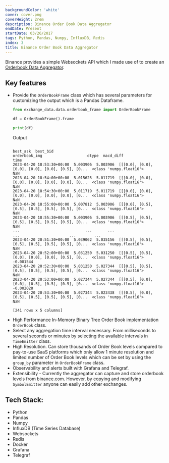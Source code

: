 ```yaml
---
backgroundColor: 'white'
cover: cover.png
coverHeight: 2rem
description: Binance Order Book Data Aggregator
endDate: Present
startDate: 03/26/2017
tags: Python, Pandas, Numpy, InfluxDB, Redis
index: 3
title: Binance Order Book Data Aggregator
---
```


Binance provides a simple Websockets API which I made use of to create an [Orderbook Data Aggregator](https://github.com/joliveros/exchange-data).

## Key features
- Provide the `OrderBookFrame` class which has several parameters for customizing the output which is a Pandas Dataframe.
  ```python
  from exchange_data.data.orderbook_frame import OrderBookFrame

  df = OrderBookFrame().frame

  print(df)
  ```
  Output
  ```shell

  best_ask  best_bid                                      orderbook_img                    dtype  macd_diff
  time
  2023-04-20 18:53:30+00:00  5.003906  5.003906  [[[0.0], [0.0], [0.0], [0.0], [0.0], [0.5], [0...  <class 'numpy.float16'>        NaN
  2023-04-20 18:54:00+00:00  5.015625  5.011719  [[[0.0], [0.0], [0.0], [0.0], [0.0], [0.0], [0...  <class 'numpy.float16'>        NaN
  2023-04-20 18:54:30+00:00  5.011719  5.011719  [[[0.0], [0.0], [0.0], [0.0], [0.0], [0.0], [0...  <class 'numpy.float16'>        NaN
  2023-04-20 18:55:00+00:00  5.007812  5.003906  [[[0.0], [0.5], [0.5], [0.5], [0.5], [0.5], [0...  <class 'numpy.float16'>        NaN
  2023-04-20 18:55:30+00:00  5.003906  5.003906  [[[0.5], [0.5], [0.5], [0.5], [0.5], [0.5], [0...  <class 'numpy.float16'>        NaN
  ...                             ...       ...                                                ...                      ...        ...
  2023-04-20 20:51:30+00:00  5.039062  5.035156  [[[0.5], [0.5], [0.5], [0.5], [0.5], [0.5], [0...  <class 'numpy.float16'>        NaN
  2023-04-20 20:52:00+00:00  5.031250  5.031250  [[[0.5], [0.5], [0.0], [0.0], [0.0], [0.5], [0...  <class 'numpy.float16'>  -0.001544
  2023-04-20 20:52:30+00:00  5.031250  5.027344  [[[0.5], [0.5], [0.5], [0.5], [0.5], [0.5], [0...  <class 'numpy.float16'>        NaN
  2023-04-20 20:53:00+00:00  5.027344  5.027344  [[[0.5], [0.0], [0.0], [0.5], [0.5], [0.5], [0...  <class 'numpy.float16'>  -0.002028
  2023-04-20 20:53:30+00:00  5.027344  5.023438  [[[0.5], [0.0], [0.5], [0.5], [0.5], [0.5], [0...  <class 'numpy.float16'>        NaN

  [241 rows x 5 columns]
  ```
- High Performance In-Memory Binary Tree Order Book implementation `OrderBook` class.
- Select any aggregation time interval necessary. From milliseconds to several seconds or minutes by selecting the available intervals in `TimeEmitter` class.
- High Resolution. Can store thousands of Order Book levels compared to pay-to-use SaaS platforms which only allow 1 minute resolution and limited number of Order Book levels which can be set by using the `group_by` parameter in `OrderBookFrame` class.
- Observability and alerts built with Grafana and Telegraf.
- Extensibility - Currently the aggregator can capture and store orderbook levels from binance.com. However, by copying and modifying `SymbolEmitter` anyone can easily add other exchanges.

## Tech Stack:

- Python
- Pandas
- Numpy
- InfluxDB (Time Series Database)
- Websockets
- Redis
- Docker
- Grafana
- Telegraf

